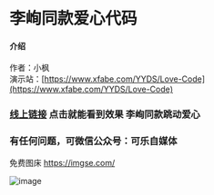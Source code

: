 # 李峋同款爱心代码

#### 介绍
作者：小枫 <br>
演示站：[https://www.xfabe.com/YYDS/Love-Code](https://www.xfabe.com/YYDS/Love-Code)

### [线上链接](https://love99you.github.io/1/) 点击就能看到效果 李峋同款跳动爱心

### 有任何问题，可微信公众号：可乐自媒体
免费图床 https://imgse.com/

![image](https://github.com/love99you/1/assets/118249630/810863fa-d73e-4ee6-a0e9-1f22b6020da2)
